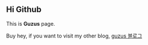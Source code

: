 ## Hi Github

This is **Guzus** page.

Buy hey, if you want to visit my other blog, [guzus 블로그](https://blog.naver.com/guzus)
